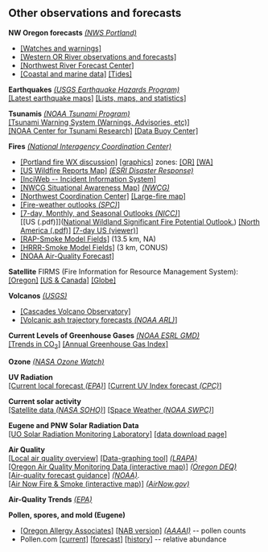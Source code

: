 ## Other observations and forecasts ##

**NW Oregon forecasts**
*[(NWS Portland)](http://newweb.wrh.noaa.gov/pqr/)*  

- [[Watches and warnings]](http://www.wrh.noaa.gov/warnings.php?wfo=pqr)
- [[Western OR River observations and forecasts]](https://water.weather.gov/ahps2/index.php?wfo=pqr)
- [[Northwest River Forecast Center]](https://www.nwrfc.noaa.gov/ws/)
- [[Coastal and marine data]](https://www.wrh.noaa.gov/pqr/marine.php) [[Tides]](https://www.wrh.noaa.gov/pqr/tides.php)

**Earthquakes** *[(USGS Earthquake Hazards Program)](https://earthquake.usgs.gov/earthquakes/)*  
[[Latest earthquake maps]](https://earthquake.usgs.gov/earthquakes/map/)
[[Lists, maps, and statistics]](https://earthquake.usgs.gov/earthquakes/browse/)

**Tsunamis** *[(NOAA Tsunami Program)](https://www.tsunami.noaa.gov)*  
[[Tsunami Warning System (Warnings, Advisories, etc)]](https://tsunami.gov/)  
[[NOAA Center for Tsunami Research]](https://nctr.pmel.noaa.gov)
[[Data Buoy Center]](https://www.ndbc.noaa.gov/)

**Fires**  *[(National Interagency Coordination Center)](https://www.nifc.gov/nicc/index.htm)*   

- [[Portland fire WX discussion]](https://forecast.weather.gov/product.php?site=PQR&issuedby=PQR&product=FWF&format=CI&version=1&glossary=0)
[[graphics]](https://www.weather.gov/pqr/fire_briefing)
zones: [[OR]](https://www.weather.gov/source/pimar/FireZone/or_firezone.jpg)
[[WA]](https://www.weather.gov/source/pimar/FireZone/wa_firezone.jpg) 
- [[US Wildfire Reports Map]](https://www.esri.com/en-us/disaster-response/disasters/wildfires) *[(ESRI Disaster Response)](https://www.esri.com/en-us/disaster-response/overview)*
- [[InciWeb -- Incident Information System]](https://inciweb.nwcg.gov)
- [[NWCG Situational Awareness Map]](https://maps.nwcg.gov/sa/#/%3F/%3F/38.8697/-101.2707/5) *[(NWCG)](https://maps.nwcg.gov/)*
- [[Northwest Coordination Center]](http://gacc.nifc.gov/nwcc/)  [[Large-fire map]](http://gacc.nifc.gov/nwcc/)  
- [[Fire-weather outlooks *(SPC)*]](https://www.spc.noaa.gov/products/fire_wx/overview.html)  
- [[7-day, Monthly, and Seasonal Outlooks *(NICC)*]](https://www.nifc.gov/nicc/predictive/outlooks/outlooks.htm)  
[[US (.pdf)]]([National Wildland Significant Fire Potential Outlook.](https://www.nifc.gov/nicc/predictive/outlooks/monthly_seasonal_outlook.pdf)) [[North America (.pdf)]](https://www.nifc.gov/nicc/predictive/outlooks/NA_Outlook.pdf)  [[7-day US (viewer)]](https://fsapps.nwcg.gov/psp/npsg/forecast#/outlooks?state=map)
- [[RAP-Smoke Model Fields]](https://rapidrefresh.noaa.gov/RAPsmoke/) (13.5 km, NA) 
- [[HRRR-Smoke Model Fields]](https://rapidrefresh.noaa.gov/hrrr/HRRRsmoke/) (3 km, CONUS)  
- [[NOAA Air-Quality Forecast]](https://airquality.weather.gov/?element=apm25h01_bc&mapcenter=-96.00%2C40.00&mapzoom=5&subregion=CONUS&region=CONUS)

**Satellite**  FIRMS (Fire Information for Resource Management System):  
 [[Oregon]](https://firms.modaps.eosdis.nasa.gov/usfs/map/#d:24hrs;l:fires_all,earth;@-119.0,43.5,8.2z)
[[US & Canada]](https://firms.modaps.eosdis.nasa.gov/usfs/map/#d:24hrs;l:fires_all,earth;@-100.0,40.0,4.2z)
[[Globe]](https://firms.modaps.eosdis.nasa.gov/usfs/map/#d:24hrs;l:fires_all,earth;@-100.0,40.0,4.2z)  

**Volcanos** *[(USGS)](https://volcanoes.usgs.gov/index.html)*   

- [[Cascades Volcano Observatory]](https://volcanoes.usgs.gov/observatories/cvo/)
- [[Volcanic ash trajectory forecasts *(NOAA ARL)*]](https://www.ready.noaa.gov/ready2-bin/ashcurrent.pl)

**Current Levels of Greenhouse Gases** *[(NOAA ESRL GMD)](https://www.esrl.noaa.gov/gmd/)*  
[[Trends in CO<sub>2</sub>]](https://www.esrl.noaa.gov/gmd/ccgg/trends/)
[[Annual Greenhouse Gas Index]](https://www.esrl.noaa.gov/gmd/aggi/)  

**Ozone**  *[(NASA Ozone Watch)](https://ozonewatch.gsfc.nasa.gov/index.html)*

**UV Radiation**  
[[Current local forecast *(EPA)*]](https://ofmpub.epa.gov/enviro/uv_search_v2?minx=-123.07791089999998&miny=43.999754900000056&maxx=-122.99391089999997&maxy=44.08375490000006)
[[Current UV Index forecast *(CPC)*]](https://www.cpc.ncep.noaa.gov/products/stratosphere/uv_index/uv_current.shtml)

**Current solar activity**  
[[Satellite data *(NASA SOHO)*]](https://sohowww.nascom.nasa.gov)
[[Space Weather *(NOAA SWPC)*]](https://www.swpc.noaa.gov)

**Eugene and PNW Solar Radiation Data**  
[[UO Solar Radiation Monitoring Laboratory]](http://solardat.uoregon.edu/index.html)
[[data download page]](http://solardat.uoregon.edu/SolarData.html)

**Air Quality**  
[[Local air quality overview]](http://www.lrapa.org)
[[Data-graphing tool]](https://www.lrapa.org/air-quality-protection/aqi-forecast/#particulate) *[(LRAPA)](http://www.lrapa.org)*  
[[Oregon Air Quality Monitoring Data (interactive map)]](https://oraqi.deq.state.or.us/home/map)
*[(Oregon DEQ)](https://oraqi.deq.state.or.us)*  
[[Air-quality forecast guidance]](https://airquality.weather.gov)
*[(NOAA)](https://www.noaa.gov)*.  
[[Air Now Fire & Smoke (interactive map)]](https://fire.airnow.gov) *[(AirNow.gov)](https://www.airnow.gov/fires/)*

**Air-Quality Trends** *[(EPA)](https://www.epa.gov/air-trends)*

**Pollen, spores, and mold (Eugene)**   

- [[Oregon Allergy Associates]](https://www.oregonallergyassociates.com/pollen-counts/) [[NAB version]](https://pollen.aaaai.org/#/station/39a1b2e2-eab8-4fb7-b957-23006216f042)  [*(AAAAI)*](https://www.aaaai.org/) --  pollen counts
- Pollen.com [[current]](https://www.oregonallergyassociates.com/pollen-counts/) [[forecast]](https://www.pollen.com/forecast/extended/pollen/97404) [[history]](https://www.pollen.com/forecast/historic/pollen/97404) -- relative abundance




